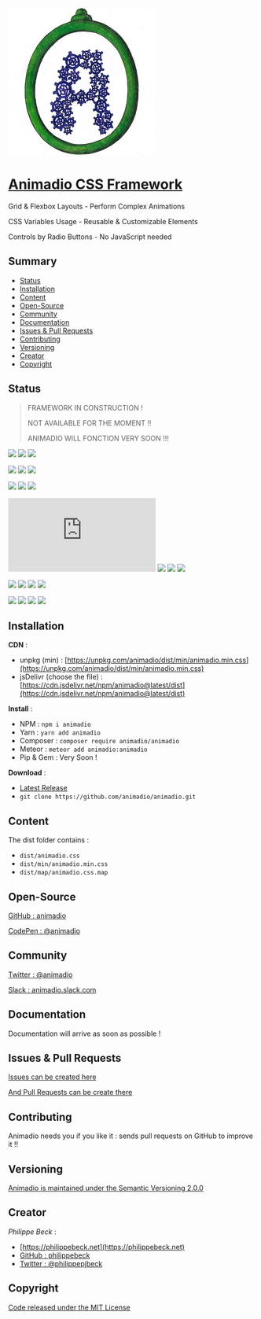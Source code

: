 [![Animadio Logo](img/logo.png)](https://animadio.org)
# [Animadio CSS Framework](https://animadio.org)

Grid & Flexbox Layouts - Perform Complex Animations
 
CSS Variables Usage - Reusable & Customizable Elements

Controls by Radio Buttons - No JavaScript needed

## Summary

- [Status](#status)  
- [Installation](#installation)  
- [Content](#content)  
- [Open-Source](#open-source)  
- [Community](#community)  
- [Documentation](#documentation)  
- [Issues & Pull Requests](#issues-&-pull-requests)  
- [Contributing](#contributing)  
- [Versioning](#versioning)  
- [Creator](#creator)  
- [Copyright](#copyright)  

## Status

> FRAMEWORK IN CONSTRUCTION !
>
> NOT AVAILABLE FOR THE MOMENT !!
>
> ANIMADIO WILL FONCTION VERY SOON !!!

[![](https://img.shields.io/github/package-json/v/animadio/animadio.svg)](https://github.com/animadio/animadio/blob/master/package.json)
[![](https://img.shields.io/npm/v/animadio.svg)](https://www.npmjs.com/package/animadio)
[![](https://img.shields.io/packagist/v/animadio/animadio.svg)](https://packagist.org/packages/animadio/animadio)

[![](https://travis-ci.com/animadio/animadio.svg?branch=master)](https://travis-ci.com/animadio/animadio)
[![](https://img.shields.io/david/dev/animadio/animadio.svg)](https://david-dm.org/animadio/animadio?type=dev)
[![](https://api.codacy.com/project/badge/Grade/b996875347654cc69510b0b1a5616936)](https://www.codacy.com/app/Animadio/animadio?utm_source=github.com&amp;utm_medium=referral&amp;utm_content=animadio/animadio&amp;utm_campaign=Badge_Grade)

[![](https://img.shields.io/github/last-commit/animadio/animadio.svg)](https://github.com/animadio/animadio/commits/master)
[![](https://img.shields.io/github/commit-activity/m/animadio/animadio.svg)](https://github.com/animadio/animadio/graphs/commit-activity)
[![](https://img.shields.io/npm/l/animadio.svg)](https://github.com/animadio/animadio/blob/master/LICENSE)

[![](https://img.badgesize.io/animadio/animadio/master/dist/min/animadio.min.css?compression=gzip&label=CSS+gzip+size)](https://github.com/animadio/animadio/tree/master/dist/min/animadio.min.css)
[![](https://img.shields.io/bundlephobia/min/animadio.svg)](https://github.com/animadio/animadio/tree/master/dist/min/animadio.min.css)
[![](https://img.shields.io/github/languages/code-size/animadio/animadio.svg)]()
[![](https://img.shields.io/github/repo-size/animadio/animadio.svg)](https://github.com/animadio/animadio)

[![](https://img.shields.io/npm/dw/animadio.svg)](https://www.npmjs.com/package/animadio)
[![](https://img.shields.io/npm/dm/animadio.svg)](https://www.npmjs.com/package/animadio)
[![](https://img.shields.io/npm/dy/animadio.svg)](https://www.npmjs.com/package/animadio)
[![](https://data.jsdelivr.com/v1/package/npm/animadio/badge)](https://www.jsdelivr.com/package/npm/animadio)

[![](https://img.shields.io/github/languages/top/animadio/animadio.svg)](https://github.com/animadio/animadio)
[![](https://img.shields.io/librariesio/sourcerank/npm/animadio.svg)](https://libraries.io/npm/animadio)
[![](https://img.shields.io/github/issues/animadio/animadio.svg)](https://github.com/animadio/animadio/issues)
[![](https://img.shields.io/github/issues-pr/animadio/animadio.svg)](https://github.com/animadio/animadio/issues)

## Installation

**CDN** : 
- unpkg (min) : [https://unpkg.com/animadio/dist/min/animadio.min.css](https://unpkg.com/animadio/dist/min/animadio.min.css)  
- jsDelivr (choose the file) : [https://cdn.jsdelivr.net/npm/animadio@latest/dist](https://cdn.jsdelivr.net/npm/animadio@latest/dist)  

**Install** :
- NPM : `npm i animadio`  
- Yarn : `yarn add animadio`  
- Composer : `composer require animadio/animadio`  
- Meteor : `meteor add animadio:animadio`  
- Pip & Gem : Very Soon !  

**Download** :
- [Latest Release](https://github.com/animadio/animadio/releases)  
- `git clone https://github.com/animadio/animadio.git`  
  
## Content

The dist folder contains :
- `dist/animadio.css`  
- `dist/min/animadio.min.css`  
- `dist/map/animadio.css.map`  


## Open-Source

[GitHub : animadio](https://github.com/animadio)

[CodePen : @animadio](https://codepen.io/animadio)

## Community

[Twitter : @animadio](https://twitter.com/animadio)

[Slack : animadio.slack.com](https://join.slack.com/t/animadio/shared_invite/enQtNTY1NTc5NzgyNDA3LTI2YWIxM2ZkMGM5ODBkNjNjZmI5ZGVlNTM1ZWEwMWI5ZDJjNzViYjNmNWE2MjllMTc3MDhlMzYzZDYzNTkxNjU)

## Documentation

Documentation will arrive as soon as possible !

## Issues & Pull Requests

[Issues can be created here](https://github.com/animadio/animadio/issues)

[And Pull Requests can be create there](https://github.com/animadio/animadio/pulls)

## Contributing

Animadio needs you if you like it : sends pull requests on GitHub to improve it !!

## Versioning

[Animadio is maintained under the Semantic Versioning 2.0.0](https://semver.org)

## Creator

*Philippe Beck* :
- [https://philippebeck.net](https://philippebeck.net)  
- [GitHub : philippebeck](https://github.com/philippebeck)  
- [Twitter : @philippepjbeck](https://twitter.com/philippepjbeck)  

## Copyright

[Code released under the MIT License](https://github.com/animadio/animadio/blob/master/LICENSE)
  